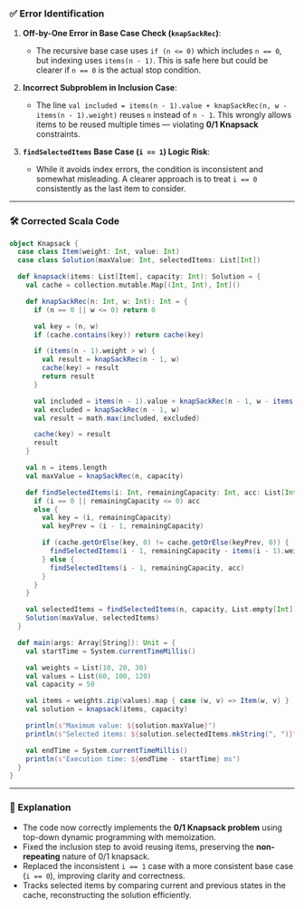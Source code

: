 ### ✅ Error Identification

1. **Off-by-One Error in Base Case Check (`knapSackRec`)**:
   - The recursive base case uses `if (n <= 0)` which includes `n == 0`, but indexing uses `items(n - 1)`. This is safe here but could be clearer if `n == 0` is the actual stop condition.

2. **Incorrect Subproblem in Inclusion Case**:
   - The line `val included = items(n - 1).value + knapSackRec(n, w - items(n - 1).weight)` reuses `n` instead of `n - 1`. This wrongly allows items to be reused multiple times — violating **0/1 Knapsack** constraints.

3. **`findSelectedItems` Base Case (`i == 1`) Logic Risk**:
   - While it avoids index errors, the condition is inconsistent and somewhat misleading. A clearer approach is to treat `i == 0` consistently as the last item to consider.

---

### 🛠️ Corrected Scala Code

```scala
object Knapsack {
  case class Item(weight: Int, value: Int)
  case class Solution(maxValue: Int, selectedItems: List[Int])

  def knapsack(items: List[Item], capacity: Int): Solution = {
    val cache = collection.mutable.Map[(Int, Int), Int]()

    def knapSackRec(n: Int, w: Int): Int = {
      if (n == 0 || w <= 0) return 0

      val key = (n, w)
      if (cache.contains(key)) return cache(key)

      if (items(n - 1).weight > w) {
        val result = knapSackRec(n - 1, w)
        cache(key) = result
        return result
      }

      val included = items(n - 1).value + knapSackRec(n - 1, w - items(n - 1).weight)
      val excluded = knapSackRec(n - 1, w)
      val result = math.max(included, excluded)

      cache(key) = result
      result
    }

    val n = items.length
    val maxValue = knapSackRec(n, capacity)

    def findSelectedItems(i: Int, remainingCapacity: Int, acc: List[Int]): List[Int] = {
      if (i == 0 || remainingCapacity <= 0) acc
      else {
        val key = (i, remainingCapacity)
        val keyPrev = (i - 1, remainingCapacity)

        if (cache.getOrElse(key, 0) != cache.getOrElse(keyPrev, 0)) {
          findSelectedItems(i - 1, remainingCapacity - items(i - 1).weight, (i - 1) :: acc)
        } else {
          findSelectedItems(i - 1, remainingCapacity, acc)
        }
      }
    }

    val selectedItems = findSelectedItems(n, capacity, List.empty[Int])
    Solution(maxValue, selectedItems)
  }

  def main(args: Array[String]): Unit = {
    val startTime = System.currentTimeMillis()

    val weights = List(10, 20, 30)
    val values = List(60, 100, 120)
    val capacity = 50

    val items = weights.zip(values).map { case (w, v) => Item(w, v) }
    val solution = knapsack(items, capacity)

    println(s"Maximum value: ${solution.maxValue}")
    println(s"Selected items: ${solution.selectedItems.mkString(", ")}")

    val endTime = System.currentTimeMillis()
    println(s"Execution time: ${endTime - startTime} ms")
  }
}
```

---

### 🧠 Explanation

- The code now correctly implements the **0/1 Knapsack problem** using top-down dynamic programming with memoization.
- Fixed the inclusion step to avoid reusing items, preserving the **non-repeating** nature of 0/1 knapsack.
- Replaced the inconsistent `i == 1` case with a more consistent base case (`i == 0`), improving clarity and correctness.
- Tracks selected items by comparing current and previous states in the cache, reconstructing the solution efficiently.

